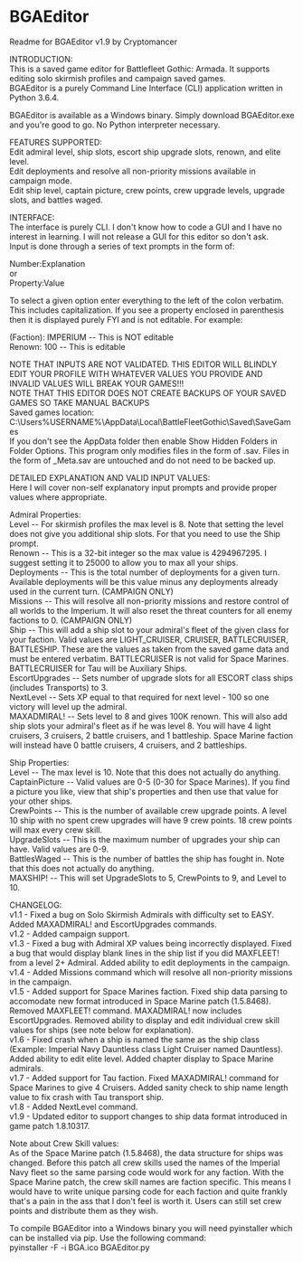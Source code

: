 # BGAEditor

Readme for BGAEditor v1.9 by Cryptomancer

INTRODUCTION:  
This is a saved game editor for Battlefleet Gothic: Armada. It supports editing solo skirmish profiles and campaign saved games.  
BGAEditor is a purely Command Line Interface (CLI) application written in Python 3.6.4.  

BGAEditor is available as a Windows binary. Simply download BGAEditor.exe and you're good to go. No Python interpreter necessary.  

FEATURES SUPPORTED:  
Edit admiral level, ship slots, escort ship upgrade slots, renown, and elite level.  
Edit deployments and resolve all non-priority missions available in campaign mode.  
Edit ship level, captain picture, crew points, crew upgrade levels, upgrade slots, and battles waged.  

INTERFACE:  
The interface is purely CLI. I don't know how to code a GUI and I have no interest in learning. I will not release a GUI for this editor so don't ask.  
Input is done through a series of text prompts in the form of:  

Number:Explanation  
or  
Property:Value  

To select a given option enter everything to the left of the colon verbatim. This includes capitalization. If you see a property enclosed in parenthesis then it is displayed purely FYI and is not editable. For example:  

(Faction): IMPERIUM -- This is NOT editable  
Renown: 100 -- This is editable  

NOTE THAT INPUTS ARE NOT VALIDATED. THIS EDITOR WILL BLINDLY EDIT YOUR PROFILE WITH WHATEVER VALUES YOU PROVIDE AND INVALID VALUES WILL BREAK YOUR GAMES!!!  
NOTE THAT THIS EDITOR DOES NOT CREATE BACKUPS OF YOUR SAVED GAMES SO TAKE MANUAL BACKUPS  
Saved games location: C:\Users\%USERNAME%\AppData\Local\BattleFleetGothic\Saved\SaveGames  
If you don't see the AppData folder then enable Show Hidden Folders in Folder Options. This program only modifies files in the form of <admiral name>.sav. Files in the form of <admiral name>_Meta.sav are untouched and do not need to be backed up.  

DETAILED EXPLANATION AND VALID INPUT VALUES:  
Here I will cover non-self explanatory input prompts and provide proper values where appropriate.  

Admiral Properties:  
Level -- For skirmish profiles the max level is 8. Note that setting the level does not give you additional ship slots. For that you need to use the Ship prompt.  
Renown -- This is a 32-bit integer so the max value is 4294967295. I suggest setting it to 25000 to allow you to max all your ships.  
Deployments -- This is the total number of deployments for a given turn. Available deployments will be this value minus any deployments already used in the current turn. (CAMPAIGN ONLY)  
Missions -- This will resolve all non-priority missions and restore control of all worlds to the Imperium. It will also reset the threat counters for all enemy factions to 0. (CAMPAIGN ONLY)  
Ship -- This will add a ship slot to your admiral's fleet of the given class for your faction. Valid values are LIGHT_CRUISER, CRUISER, BATTLECRUISER, BATTLESHIP. These are the values as taken from the saved game data and must be entered verbatim. BATTLECRUISER is not valid for Space Marines. BATTLECRUISER for Tau will be Auxiliary Ships.  
EscortUpgrades -- Sets number of upgrade slots for all ESCORT class ships (includes Transports) to 3.  
NextLevel -- Sets XP equal to that required for next level - 100 so one victory will level up the admiral.  
MAXADMIRAL! -- Sets level to 8 and gives 100K renown. This will also add ship slots your admiral's fleet as if he was level 8. You will have 4 light cruisers, 3 cruisers, 2 battle cruisers, and 1 battleship. Space Marine faction will instead have 0 battle cruisers, 4 cruisers, and 2 battleships.  

Ship Properties:  
Level -- The max level is 10. Note that this does not actually do anything.  
CaptainPicture -- Valid values are 0-5 (0-30 for Space Marines). If you find a picture you like, view that ship's properties and then use that value for your other ships.  
CrewPoints -- This is the number of available crew upgrade points. A level 10 ship with no spent crew upgrades will have 9 crew points. 18 crew points will max every crew skill.  
UpgradeSlots -- This is the maximum number of upgrades your ship can have. Valid values are 0-9.  
BattlesWaged -- This is the number of battles the ship has fought in. Note that this does not actually do anything.  
MAXSHIP! -- This will set UpgradeSlots to 5, CrewPoints to 9, and Level to 10.  

CHANGELOG:  
v1.1 - Fixed a bug on Solo Skirmish Admirals with difficulty set to EASY. Added MAXADMIRAL! and EscortUpgrades commands.  
v1.2 - Added campaign support.  
v1.3 - Fixed a bug with Admiral XP values being incorrectly displayed. Fixed a bug that would display blank lines in the ship list if you did MAXFLEET! from a level 2+ Admiral. Added ability to edit deployments in the campaign.  
v1.4 - Added Missions command which will resolve all non-priority missions in the campaign.  
v1.5 - Added support for Space Marines faction. Fixed ship data parsing to accomodate new format introduced in Space Marine patch (1.5.8468). Removed MAXFLEET! command. MAXADMIRAL! now includes EscortUpgrades. Removed ability to display and edit individual crew skill values for ships (see note below for explanation).  
v1.6 - Fixed crash when a ship is named the same as the ship class (Example: Imperial Navy Dauntless class Light Cruiser named Dauntless). Added ability to edit elite level. Added chapter display to Space Marine admirals.  
v1.7 - Added support for Tau faction. Fixed MAXADMIRAL! command for Space Marines to give 4 Cruisers. Added sanity check to ship name length value to fix crash with Tau transport ship.  
v1.8 - Added NextLevel command.  
v1.9 - Updated editor to support changes to ship data format introduced in game patch 1.8.10317.

Note about Crew Skill values:  
As of the Space Marine patch (1.5.8468), the data structure for ships was changed. Before this patch all crew skills used the names of the Imperial Navy fleet so the same parsing code would work for any faction. With the Space Marine patch, the crew skill names are faction specific. This means I would have to write unique parsing code for each faction and quite frankly that's a pain in the ass that I don't feel is worth it. Users can still set crew points and distribute them as they wish.  

To compile BGAEditor into a Windows binary you will need pyinstaller which can be installed via pip. Use the following command:  
pyinstaller -F -i BGA.ico BGAEditor.py
